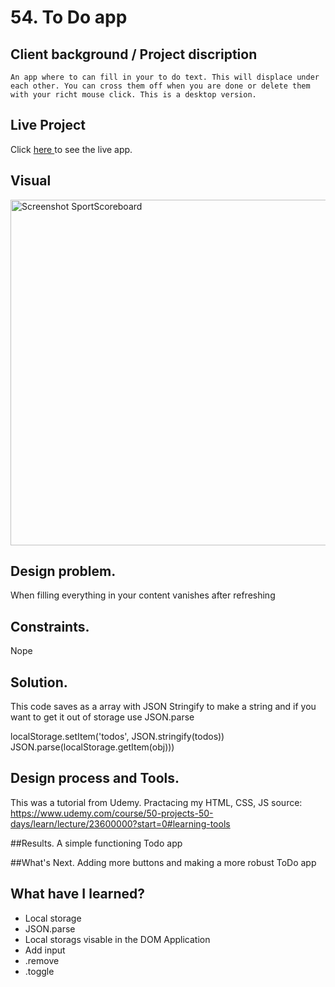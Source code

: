 # 54. To Do app

## Client background / Project discription 
    An app where to can fill in your to do text. This will displace under each other. You can cross them off when you are done or delete them with your richt mouse click. This is a desktop version.

## Live Project
Click <a href="54-todo.netlify.app"> here </a>to see the live app.



## Visual
<img width="553" alt="Screenshot SportScoreboard" src="/Users/zoepiper/Documents/Front-end/Space-site/image/Screenshot Space-site.png">
    
## Design problem. 
When filling everything in your content vanishes after refreshing

## Constraints. 
Nope

## Solution. 
This code saves as a array with JSON Stringify to make a string
and if you want to get it out of storage use JSON.parse

localStorage.setItem('todos', JSON.stringify(todos))
JSON.parse(localStorage.getItem(obj)))


## Design process and Tools. 
This was a tutorial from Udemy. Practacing my HTML, CSS, JS
source: https://www.udemy.com/course/50-projects-50-days/learn/lecture/23600000?start=0#learning-tools

##Results. 
A simple functioning Todo app

##What's Next. 
Adding more buttons and making a more robust ToDo app

## What have I learned?
<ul>
  <li>Local storage</li>
  <li>JSON.parse</li>
    <li>Local storags visable in the DOM Application</li>
  <li>Add input</li>
    <li>.remove</li>
    <li> .toggle</li>

</ul>



